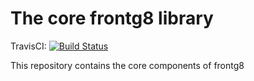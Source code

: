 The core frontg8 library
========================

TravisCI: [![Build Status](https://travis-ci.org/frontg8/frontg8lib.svg?branch=master)](https://travis-ci.org/frontg8/frontg8lib)

This repository contains the core components of frontg8
